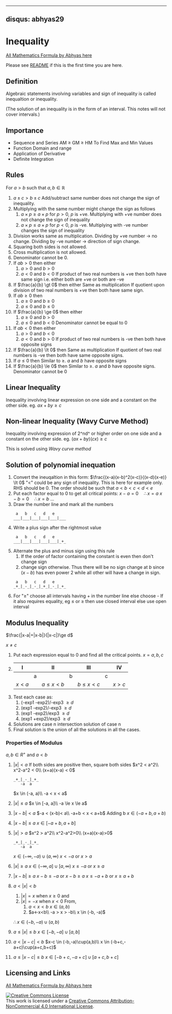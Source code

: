 

---
disqus: abhyas29
---
# Inequality

[All Mathematics Formula by Abhyas here](./README.md)

Please see [README](./README.md#README) if this is the first time you are here.


## Definition
Algebraic statements involving variables and sign of inequality is called inequaltion or inequality.

(The solution of an inequality is in the form of an interval. This notes will not cover intervals.)

## Importance

- Sequence and Series
    AM $\ge$ GM $\ge$ HM
    To Find Max and Min Values
- Function
    Domain and range
- Application of Derivative
- Definite Integration


## Rules

For $a>b$ such that $a,b\in \mathbb{R}$

1. $a \pm c > b \pm c$
    Add/subtract same number does not change the sign of inequality.
2. Multiplying with the same number might change the sign as follows
    1. $a\times p \ge a \times p$ for $p \gt 0$, $p$ is +ve. 
        Multiplying with +ve number does not change the sign of inequality 
    2. $a\times p \le a \times p$ for $p \lt 0$, $p$ is -ve. 
        Multiplying with -ve number changes the sign of inequality
3. Division works same as multiplication. 
    Dividing by +ve number -> no change. 
    Dividing by -ve number -> direction of sign change.
4. Squaring both sides is not allowed. 
5. Cross multiplication is not allowed.
6. Denominator cannot be $0$.
7. If $ab \gt 0$ then either
    1. $a \gt 0$ and $b \gt 0$
    2. $a \lt 0$ and $b \lt 0$
    If product of two real numbers is +ve then both have same sign i.e. either both are +ve or both are -ve
7. If $\frac{a}{b} \gt 0$ then either
    Same as multiplication
    If quotient upon division of two real numbers is +ve then both have same sign.
8. If $ab \ge 0$ then
    1. $a \ge 0$ and $b \ge 0$
    2. $a \le 0$ and $b \le 0$
9. If $\frac{a}{b} \ge 0$ then either
    1. $a \ge 0$ and $b \gt 0$
    2. $a \le 0$ and $b \lt 0$
    Denominator cannot be equal to $0$
10. If $ab \lt 0$ then either
    1. $a \gt 0$ and $b \lt 0$
    2. $a \lt 0$ and $b \gt 0$
    If product of two real numbers is -ve then both have opposite signs
11. If $\frac{a}{b} \lt 0$ then 
    Same as multiplication
    If quotient of two real numbers is -ve then both have same opposite signs.
12. If $a \le 0$ then
    Similar to $\ge$. $a$ and $b$ have opposite signs
13. If $\frac{a}{b} \le 0$ then
    Similar to $\ge$. $a$ and $b$ have opposite signs. Denominator cannot be $0$


## Linear Inequality

Inequality involving linear expression on one side and a constant on the other side. eg. $ax+by \ge c$

## Non-linear Inequality (Wavy Curve Method)

Inequality involving expression of 2^nd^ or higher order on one side and a constant on the other side. eg. $(ax+by)(cx) \ge c$

This is solved using *Wavy curve method*

## Solution of polynomial inequation 

1. Convert the ineuqaltion in this form:
    $\frac{(x-a)(x-b)^2(x-c)}{(x-d)(x-e)} \lt 0$
    "$\lt$" could be any sign of inequality. This is here for example only. RHS should be 0.
    The order should be such that  $a\lt b\lt c\lt d\lt e$
2. Put each factor equal to $0$ to get all critical points: 
    $x-a=0 \quad \therefore x = a$
    $x-b=0 \quad \therefore x = b$
    ...
3. Draw the number line and mark all the numbers
    ```
     a   b   c   d   e
    ___|___|___|___|___|___
    ```
4. Write a plus sign after the rightmost value
    ```
     a   b   c   d   e
    ___|___|___|___|___|_+_
    ```
5. Alternate the plus and minus sign using this rule
    1. If the order of factor containing the constant is even then don't change sign
    2. change sign otherwise. 
    Thus there will be no sign change at $b$ since $(x-b)$ has even power 2 while all other will have a change in sign.
    ```
     a   b   c   d   e
    _+_|_-_|_-_|_+_|_-_|_+_
    ```
6. For "$\ge$" choose all intervals having $+$ in the number line else choose -
    If it also requires equality, eg $\le$ or $\ge$ then use closed interval else use open interval
    
## Modulus Inequality

$\frac{|x-a|+|x-b|}{|x-c|}\ge d$

$x \ne c$

1. Put each expression equal to 0 and find all the critical points. 
    $x=a,b,c$
2. |I||II||III||IV|
    |:-:|:-:|:-:|:-:|:-:|:-:|:-:|
    ||a||b||c||
    |$x<a$||$a \le x \lt b$||$b \le x \lt c$|| $x \gt c$ |
3. Test each case as:
    1. (-exp1 -exp2)/-exp3 $\ge d$ 
    2. (exp1 -exp2)/-exp3 $\ge d$ 
    3. (exp1 -exp2)/exp3 $\ge d$ 
    4. (exp1 +exp2)/exp3 $\ge d$ 
4. Solutions are case n intersection solution of case n
5. Final solution is the union of all the solutions in all the cases. 

### Properties of Modulus

$a,b \in R^+$ and $a < b$

1. $|x|\lt a$ 
    If both sides are positive then, square both sides
    $x^2 < a^2\\
    x^2-a^2 < 0\\
    (x+a)(x-a) < 0$
    ```
    _+_|_-_|_+_
       -a  a
    ```
    $x \in (-a, a)\\
    -a < x < a$
2. $|x|\le a$ 
    $x \in [-a, a]\\
    -a \le x \le a$
3. $|x-b|\lt a$ 
    $-a < (x-b)< a\\
    -a+b < x < a+b$ Adding b 
    $x \in (-a+b, a+b)$
4. $|x-b|\le a$ 
    $x \in [-a+b, a+b]$
5. $|x|\gt a$ 
    $x^2 > a^2\\
    x^2-a^2>0\\
    (x+a)(x-a)>0$
    ```
    _+_|_-_|_+_
       -a  a
    ```
    $x\in (-\infty, -a)\cup(a, \infty)$
    $x < -a$ or $x>a$
6. $|x|\ge a$ 
    $x\in (-\infty, a]\cup[a, \infty)$ 
    $x\le-a$ or $x \ge a$
7. $|x-b|\ge a$ 
    $x-b \le -a$ or $x-b \ge a$
    $x \le -a+b$ or $x \ge a+b$
8. $a < |x| < b$
    1. $|x|=x$ when $x \ge 0$ and
    2. $|x|=-x$ when $x \lt 0$
    From, 
        1. $a < x < b$
            $x \in (a,b)$
        2. $a<-x<b\\
            -a > x > -b\\
            x \in (-b, -a)$
            
    $\therefore x \in (-b, -a) \cup (a, b)$
9.  $a\le |x| \le b$
    $x \in [-b, -a]\cup[a, b]$
10. $a < |x-c| < b$
    $x-c \in (-b,-a)\cup(a,b)\\
    x \in (-b+c,-a+c)\cup(a+c,b+c)$
11. $a\le|x-c|\le b$
    $x\in [-b+c, -a+c]\cup[a+c,b+c]$
            
    

## Licensing and Links

[All Mathematics Formula by Abhays here](./README.md)

<a rel="license" href="http://creativecommons.org/licenses/by-nc/4.0/"><img alt="Creative Commons License" style="border-width:0" src="https://i.creativecommons.org/l/by-nc/4.0/88x31.png" /></a><br />This work is licensed under a <a rel="license" href="http://creativecommons.org/licenses/by-nc/4.0/">Creative Commons Attribution-NonCommercial 4.0 International License</a>.




